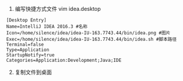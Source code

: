 1. 编写快捷方式文件 vim idea.desktop

```vim
[Desktop Entry]
Name=IntelliJ IDEA 2016.3 #名称
Icon=/home/silence/idea/idea-IU-163.7743.44/bin/idea.png #图片
Exec=/home/silence/idea/idea-IU-163.7743.44/bin/idea.sh #脚本路径
Terminal=false
Type=Application
StartupNotify=true
Categories=Application:Development;Java;IDE
```
2. 复制文件到桌面
